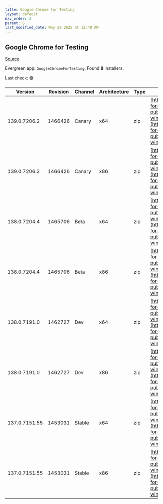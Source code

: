 ```yaml
---
title: Google Chrome for Testing
layout: default
nav_order: 2
parent: G
last_modified_date: May 29 2025 at 12:48 AM
---
```


## Google Chrome for Testing

[Source](https://googlechromelabs.github.io/chrome-for-testing/)

Evergreen app: `GoogleChromeForTesting`. Found **8** installers.

Last check: 🟢

| Version       | Revision | Channel | Architecture | Type | URI                                                                                                                                                                                            |
| ------------- | -------- | ------- | ------------ | ---- | ---------------------------------------------------------------------------------------------------------------------------------------------------------------------------------------------- |
| 139.0.7206.2  | 1466426  | Canary  | x64          | zip  | [https://storage.googleapis.com/chrome-for-testing-public/139.0.7206.2/win64/chrome-win64.zip](https://storage.googleapis.com/chrome-for-testing-public/139.0.7206.2/win64/chrome-win64.zip)   |
| 139.0.7206.2  | 1466426  | Canary  | x86          | zip  | [https://storage.googleapis.com/chrome-for-testing-public/139.0.7206.2/win32/chrome-win32.zip](https://storage.googleapis.com/chrome-for-testing-public/139.0.7206.2/win32/chrome-win32.zip)   |
| 138.0.7204.4  | 1465706  | Beta    | x64          | zip  | [https://storage.googleapis.com/chrome-for-testing-public/138.0.7204.4/win64/chrome-win64.zip](https://storage.googleapis.com/chrome-for-testing-public/138.0.7204.4/win64/chrome-win64.zip)   |
| 138.0.7204.4  | 1465706  | Beta    | x86          | zip  | [https://storage.googleapis.com/chrome-for-testing-public/138.0.7204.4/win32/chrome-win32.zip](https://storage.googleapis.com/chrome-for-testing-public/138.0.7204.4/win32/chrome-win32.zip)   |
| 138.0.7191.0  | 1462727  | Dev     | x64          | zip  | [https://storage.googleapis.com/chrome-for-testing-public/138.0.7191.0/win64/chrome-win64.zip](https://storage.googleapis.com/chrome-for-testing-public/138.0.7191.0/win64/chrome-win64.zip)   |
| 138.0.7191.0  | 1462727  | Dev     | x86          | zip  | [https://storage.googleapis.com/chrome-for-testing-public/138.0.7191.0/win32/chrome-win32.zip](https://storage.googleapis.com/chrome-for-testing-public/138.0.7191.0/win32/chrome-win32.zip)   |
| 137.0.7151.55 | 1453031  | Stable  | x64          | zip  | [https://storage.googleapis.com/chrome-for-testing-public/137.0.7151.55/win64/chrome-win64.zip](https://storage.googleapis.com/chrome-for-testing-public/137.0.7151.55/win64/chrome-win64.zip) |
| 137.0.7151.55 | 1453031  | Stable  | x86          | zip  | [https://storage.googleapis.com/chrome-for-testing-public/137.0.7151.55/win32/chrome-win32.zip](https://storage.googleapis.com/chrome-for-testing-public/137.0.7151.55/win32/chrome-win32.zip) |
